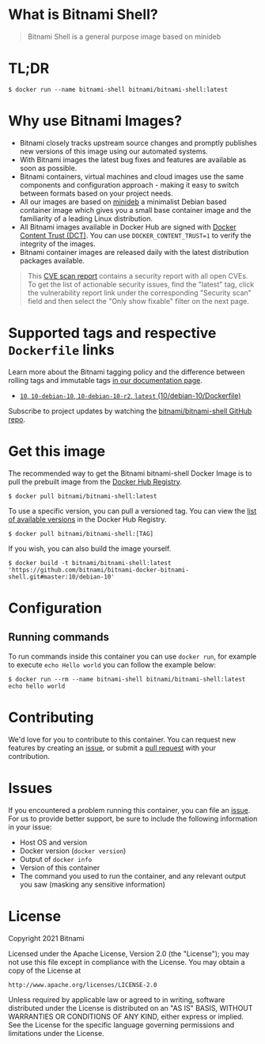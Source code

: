 
# What is Bitnami Shell?

> Bitnami Shell is a general purpose image based on minideb

# TL;DR

```console
$ docker run --name bitnami-shell bitnami/bitnami-shell:latest
```

# Why use Bitnami Images?

* Bitnami closely tracks upstream source changes and promptly publishes new versions of this image using our automated systems.
* With Bitnami images the latest bug fixes and features are available as soon as possible.
* Bitnami containers, virtual machines and cloud images use the same components and configuration approach - making it easy to switch between formats based on your project needs.
* All our images are based on [minideb](https://github.com/bitnami/minideb) a minimalist Debian based container image which gives you a small base container image and the familiarity of a leading Linux distribution.
* All Bitnami images available in Docker Hub are signed with [Docker Content Trust (DCT)](https://docs.docker.com/engine/security/trust/content_trust/). You can use `DOCKER_CONTENT_TRUST=1` to verify the integrity of the images.
* Bitnami container images are released daily with the latest distribution packages available.


> This [CVE scan report](https://quay.io/repository/bitnami/bitnami-shell?tab=tags) contains a security report with all open CVEs. To get the list of actionable security issues, find the "latest" tag, click the vulnerability report link under the corresponding "Security scan" field and then select the "Only show fixable" filter on the next page.

# Supported tags and respective `Dockerfile` links

Learn more about the Bitnami tagging policy and the difference between rolling tags and immutable tags [in our documentation page](https://docs.bitnami.com/tutorials/understand-rolling-tags-containers/).


* [`10`, `10-debian-10`, `10-debian-10-r2`, `latest` (10/debian-10/Dockerfile)](https://github.com/bitnami/bitnami-docker-bitnami-shell/blob/10-debian-10-r2/10/debian-10/Dockerfile)

Subscribe to project updates by watching the [bitnami/bitnami-shell GitHub repo](https://github.com/bitnami/bitnami-docker-bitnami-shell).

# Get this image

The recommended way to get the Bitnami bitnami-shell Docker Image is to pull the prebuilt image from the [Docker Hub Registry](https://hub.docker.com/r/bitnami/bitnami-shell).

```console
$ docker pull bitnami/bitnami-shell:latest
```

To use a specific version, you can pull a versioned tag. You can view the [list of available versions](https://hub.docker.com/r/bitnami/bitnami-shell/tags/) in the Docker Hub Registry.

```console
$ docker pull bitnami/bitnami-shell:[TAG]
```

If you wish, you can also build the image yourself.

```console
$ docker build -t bitnami/bitnami-shell:latest 'https://github.com/bitnami/bitnami-docker-bitnami-shell.git#master:10/debian-10'
```

# Configuration

## Running commands

To run commands inside this container you can use `docker run`, for example to execute `echo Hello world` you can follow the example below:

```console
$ docker run --rm --name bitnami-shell bitnami/bitnami-shell:latest echo hello world
```

# Contributing

We'd love for you to contribute to this container. You can request new features by creating an [issue](https://github.com/bitnami/bitnami-docker-bitnami-shell/issues), or submit a [pull request](https://github.com/bitnami/bitnami-docker-bitnami-shell/pulls) with your contribution.

# Issues

If you encountered a problem running this container, you can file an [issue](https://github.com/bitnami/bitnami-docker-bitnami-shell/issues/new). For us to provide better support, be sure to include the following information in your issue:

- Host OS and version
- Docker version (`docker version`)
- Output of `docker info`
- Version of this container
- The command you used to run the container, and any relevant output you saw (masking any sensitive information)

# License

Copyright 2021 Bitnami

Licensed under the Apache License, Version 2.0 (the "License");
you may not use this file except in compliance with the License.
You may obtain a copy of the License at

    http://www.apache.org/licenses/LICENSE-2.0

Unless required by applicable law or agreed to in writing, software
distributed under the License is distributed on an "AS IS" BASIS,
WITHOUT WARRANTIES OR CONDITIONS OF ANY KIND, either express or implied.
See the License for the specific language governing permissions and
limitations under the License.
